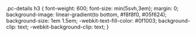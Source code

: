 .pc-details h3 {
    font-weight: 600;
    font-size: min(5svh,3em);
    margin: 0;
    background-image: linear-gradient(to bottom, #f8f8f0, #05f624);
    background-size: 1em 1.5em;
    -webkit-text-fill-color: #0f1003;
    background-clip: text;
    -webkit-background-clip: text;
}